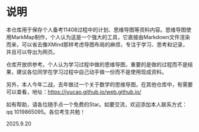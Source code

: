 # 说明
本仓库用于保存个人备考11408过程中的计划、思维导图等资料内容。思维导图使用MarkMap制作，个人认为这是一个强大的工具，它直接由Markdown文件渲染而来，可以省去像XMind那样考虑导图布局的麻烦，专注于学习、思考和记录，并且可以导出为网页。

仓库开放供参考。个人认为学习过程中做的思维导图，重要的是做的过程而不是结果，建议各位同学在学习过程中自己动手做一份而不是使用现成资料。

另外，本人今年二战，去年做过一个关于数学的思维导图，在其他仓库中，有需要可以查看，地址：https://jyucao.github.io/web.github.io/

如有帮助，请各位随手点一个免费的Star。如要交流，欢迎添加本人联系方式：qq 1019865095。各位考生共勉！

2025.9.20

